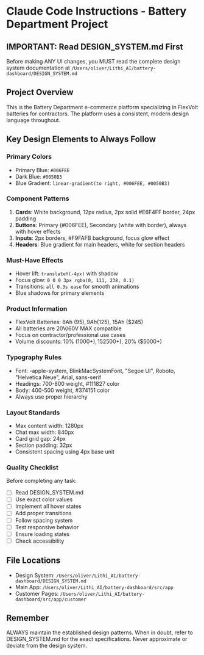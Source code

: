# Claude Code Instructions - Battery Department Project

## IMPORTANT: Read DESIGN_SYSTEM.md First
Before making ANY UI changes, you MUST read the complete design system documentation at `/Users/oliver/Lithi_AI/battery-dashboard/DESIGN_SYSTEM.md`

## Project Overview
This is the Battery Department e-commerce platform specializing in FlexVolt batteries for contractors. The platform uses a consistent, modern design language throughout.

## Key Design Elements to Always Follow

### Primary Colors
- Primary Blue: `#006FEE`
- Dark Blue: `#0050B3`
- Blue Gradient: `linear-gradient(to right, #006FEE, #0050B3)`

### Component Patterns
1. **Cards**: White background, 12px radius, 2px solid #E6F4FF border, 24px padding
2. **Buttons**: Primary (#006FEE), Secondary (white with border), always with hover effects
3. **Inputs**: 2px borders, #F9FAFB background, focus glow effect
4. **Headers**: Blue gradient for main headers, white for section headers

### Must-Have Effects
- Hover lift: `translateY(-4px)` with shadow
- Focus glow: `0 0 0 3px rgba(0, 111, 238, 0.1)`
- Transitions: `all 0.3s ease` for smooth animations
- Blue shadows for primary elements

### Product Information
- FlexVolt Batteries: 6Ah ($95), 9Ah ($125), 15Ah ($245)
- All batteries are 20V/60V MAX compatible
- Focus on contractor/professional use cases
- Volume discounts: 10% ($1000+), 15% ($2500+), 20% ($5000+)

### Typography Rules
- Font: -apple-system, BlinkMacSystemFont, "Segoe UI", Roboto, "Helvetica Neue", Arial, sans-serif
- Headings: 700-800 weight, #111827 color
- Body: 400-500 weight, #374151 color
- Always use proper hierarchy

### Layout Standards
- Max content width: 1280px
- Chat max width: 840px
- Card grid gap: 24px
- Section padding: 32px
- Consistent spacing using 4px base unit

### Quality Checklist
Before completing any task:
- [ ] Read DESIGN_SYSTEM.md
- [ ] Use exact color values
- [ ] Implement all hover states
- [ ] Add proper transitions
- [ ] Follow spacing system
- [ ] Test responsive behavior
- [ ] Ensure loading states
- [ ] Check accessibility

## File Locations
- Design System: `/Users/oliver/Lithi_AI/battery-dashboard/DESIGN_SYSTEM.md`
- Main App: `/Users/oliver/Lithi_AI/battery-dashboard/src/app`
- Customer Pages: `/Users/oliver/Lithi_AI/battery-dashboard/src/app/customer`

## Remember
ALWAYS maintain the established design patterns. When in doubt, refer to DESIGN_SYSTEM.md for the exact specifications. Never approximate or deviate from the design system.